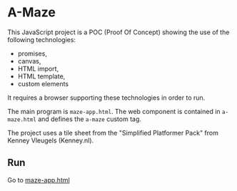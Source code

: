A-Maze
======

This JavaScript project is a POC (Proof Of Concept) showing the use of the
following technologies:

- promises,
- canvas,
- HTML import,
- HTML template,
- custom elements

It requires a browser supporting these technologies in order to run.

The main program is `maze-app.html`. The web component is contained in
`a-maze.html` and defines the `a-maze` custom tag.

The project uses a tile sheet from the "Simplified Platformer Pack" from
Kenney Vleugels (Kenney.nl).

Run
---

Go to [maze-app.html](maze-app.html)
